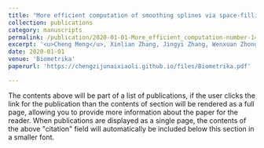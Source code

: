 ```yaml
---
title: "More efficient computation of smoothing splines via space-filling basis selection"
collection: publications
category: manuscripts
permalink: /publication/2020-01-01-More_efficient_computation-number-14
excerpt: '<u>Cheng Meng</u>, Xinlian Zhang, Jingyi Zhang, Wenxuan Zhong, Ping Ma'
date: 2020-01-01
venue: 'Biometrika'
paperurl: 'https://chengzijunaixiaoli.github.io/files/Biometrika.pdf'

---
```


The contents above will be part of a list of publications, if the user clicks the link for the publication than the contents of section will be rendered as a full page, allowing you to provide more information about the paper for the reader. When publications are displayed as a single page, the contents of the above "citation" field will automatically be included below this section in a smaller font.